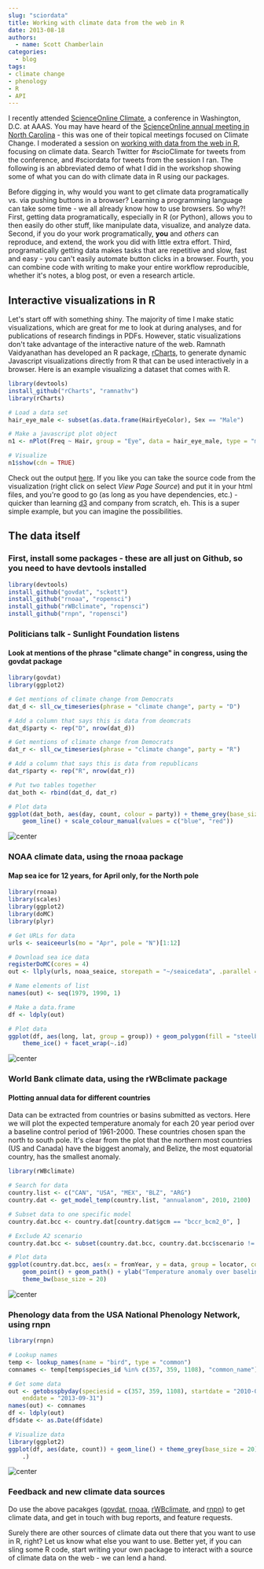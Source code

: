 ```yaml
---
slug: "sciordata"
title: Working with climate data from the web in R
date: 2013-08-18
authors:
  - name: Scott Chamberlain
categories:
  - blog
tags:
- climate change
- phenology
- R
- API
---
```


I recently attended [ScienceOnline Climate](http://scioclimate.wikispaces.com), a conference in Washington, D.C. at AAAS. You may have heard of the [ScienceOnline annual meeting in North Carolina](https://twitter.com/#sciox) - this was one of their topical meetings focused on Climate Change. I moderated a session on [working with data from the web in R](http://scioclimate.wikispaces.com/3W.+Working+With+Science+Data+From+Around+The+Web), focusing on climate data. Search Twitter for #scioClimate for tweets from the conference, and #sciordata for tweets from the session I ran. The following is an abbreviated demo of what I did in the workshop showing some of what you can do with climate data in R using our packages.

Before digging in, why would you want to get climate data programatically vs. via pushing buttons in a browser? Learning a programming language can take some time - we all already know how to use browsers. So why?!  First, getting data programatically, especially in R (or Python), allows you to then easily do other stuff, like manipulate data, visualize, and analyze data. Second, if you do your work programatically, **you** and *others* can reproduce, and extend, the work you did with little extra effort. Third, programatically getting data makes tasks that are repetitive and slow, fast and easy - you can't easily automate button clicks in a browser. Fourth, you can combine code with writing to make your entire workflow reproducible, whether it's notes, a blog post, or even a research article.

## Interactive visualizations in R

Let's start off with something shiny. The majority of time I make static visualizations, which are great for me to look at during analyses, and for publications of research findings in PDFs. However, static visualizations don't take advantage of the interactive nature of the web. Ramnath Vaidyanathan has developed an R package, [rCharts](https://github.com/ramnathv/rCharts), to generate dynamic Javascript visualizations directly from R that can be used interactively in a browser. Here is an example visualizing a dataset that comes with R.

```r
library(devtools)
install_github("rCharts", "ramnathv")
library(rCharts)

# Load a data set
hair_eye_male <- subset(as.data.frame(HairEyeColor), Sex == "Male")

# Make a javascript plot object
n1 <- nPlot(Freq ~ Hair, group = "Eye", data = hair_eye_male, type = "multiBarChart")

# Visualize
n1$show(cdn = TRUE)
```

Check out the output [here](http://sckott.github.io/vis/nvd3_eg.html). If you like you can take the source code from the visualization (right click on select *View Page Source*) and put it in your html files, and you're good to go (as long as you have dependencies, etc.) - quicker than learning [d3](http://d3js.org/) and company from scratch, eh. This is a super simple example, but you can imagine the possibilities.

## The data itself

### First, install some packages - these are all just on Github, so you need to have devtools installed

```r
library(devtools)
install_github("govdat", "sckott")
install_github("rnoaa", "ropensci")
install_github("rWBclimate", "ropensci")
install_github("rnpn", "ropensci")
```

### Politicians talk - Sunlight Foundation listens

#### Look at mentions of the phrase "climate change" in congress, using the govdat package

```r
library(govdat)
library(ggplot2)

# Get mentions of climate change from Democrats
dat_d <- sll_cw_timeseries(phrase = "climate change", party = "D")

# Add a column that says this is data from deomcrats
dat_d$party <- rep("D", nrow(dat_d))

# Get mentions of climate change from Democrats
dat_r <- sll_cw_timeseries(phrase = "climate change", party = "R")

# Add a column that says this is data from republicans
dat_r$party <- rep("R", nrow(dat_r))

# Put two tables together
dat_both <- rbind(dat_d, dat_r)

# Plot data
ggplot(dat_both, aes(day, count, colour = party)) + theme_grey(base_size = 20) +
    geom_line() + scale_colour_manual(values = c("blue", "red"))
```

![center](/assets/blog-images/2013-08-17-sciordata/govdat.png)

### NOAA climate data, using the rnoaa package

#### Map sea ice for 12 years, for April only, for the North pole

```r
library(rnoaa)
library(scales)
library(ggplot2)
library(doMC)
library(plyr)

# Get URLs for data
urls <- seaiceeurls(mo = "Apr", pole = "N")[1:12]

# Download sea ice data
registerDoMC(cores = 4)
out <- llply(urls, noaa_seaice, storepath = "~/seaicedata", .parallel = TRUE)

# Name elements of list
names(out) <- seq(1979, 1990, 1)

# Make a data.frame
df <- ldply(out)

# Plot data
ggplot(df, aes(long, lat, group = group)) + geom_polygon(fill = "steelblue") +
    theme_ice() + facet_wrap(~.id)
```

![center](/assets/blog-images/2013-08-17-sciordata/seaice2.png)

### World Bank climate data, using the rWBclimate package

#### Plotting annual data for different countries

Data can be extracted from countries or basins submitted as vectors. Here we will plot the expected temperature anomaly for each 20 year period over a baseline control period of 1961-2000. These countries chosen span the north to south pole. It's clear from the plot that the northern most countries (US and Canada) have the biggest anomaly, and Belize, the most equatorial country, has the smallest anomaly.

```r
library(rWBclimate)

# Search for data
country.list <- c("CAN", "USA", "MEX", "BLZ", "ARG")
country.dat <- get_model_temp(country.list, "annualanom", 2010, 2100)

# Subset data to one specific model
country.dat.bcc <- country.dat[country.dat$gcm == "bccr_bcm2_0", ]

# Exclude A2 scenario
country.dat.bcc <- subset(country.dat.bcc, country.dat.bcc$scenario != "a2")

# Plot data
ggplot(country.dat.bcc, aes(x = fromYear, y = data, group = locator, colour = locator)) +
    geom_point() + geom_path() + ylab("Temperature anomaly over baseline") +
    theme_bw(base_size = 20)
```

![center](/assets/blog-images/2013-08-17-sciordata/unnamed-chunk-1.png)

### Phenology data from the USA National Phenology Network, using rnpn

```r
library(rnpn)

# Lookup names
temp <- lookup_names(name = "bird", type = "common")
comnames <- temp[temp$species_id %in% c(357, 359, 1108), "common_name"]

# Get some data
out <- getobsspbyday(speciesid = c(357, 359, 1108), startdate = "2010-04-01",
    enddate = "2013-09-31")
names(out) <- comnames
df <- ldply(out)
df$date <- as.Date(df$date)

# Visualize data
library(ggplot2)
ggplot(df, aes(date, count)) + geom_line() + theme_grey(base_size = 20) + facet_grid(.id ~
    .)
```

![center](/assets/blog-images/2013-08-17-sciordata/rnpn.png)

### Feedback and new climate data sources

Do use the above pacakges ([govdat](https://github.com/sckott/govdat), [rnoaa](https://github.com/ropensci/rnoaa), [rWBclimate](https://github.com/ropensci/rWBclimate), and [rnpn](https://github.com/ropensci/rnpn)) to get climate data, and get in touch with bug reports, and feature requests.

Surely there are other sources of climate data out there that you want to use in R, right? Let us know what else you want to use. Better yet, if you can sling some R code, start writing your own package to interact with a source of climate data on the web - we can lend a hand.



